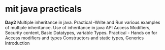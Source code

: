 # mit java practicals
**Day2**
Multiple inheritance in java. Practical -Write and Run various examples of multiple inheritance. Use of inheritance in java API 
Access Modifiers, Security content, Basic Datatypes, variable Types.  Practical - Hands on for Access modifiers and types 
Constructors and static types, Generics Introduction

